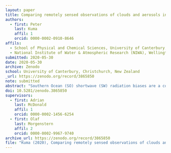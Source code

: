 ```yaml
---
layout: paper
title: Comparing remotely sensed observations of clouds and aerosols in the Southern Ocean with climate model simulations
authors:
  - first: Peter
    last: Kuma
    affil: 1
    orcid: 0000-0002-0910-8646
affils:
  - School of Physical and Chemical Sciences, University of Canterbury, Christchurch, New Zealand
  - National Institute of Water & Atmospheric Research (NIWA), Wellington, New Zealand
submitted: 2020-05-30
date: 2020-05-30
archive: Zenodo
school: University of Canterbury, Christchurch, New Zealand
_url: https://zenodo.org/record/3865850
note: submitted
abstract: "Southern Ocean (SO) shortwave (SW) radiation biases are a common problem in contemporary general circulation models (GCMs), with most models exhibiting a tendency to absorb too much incoming SW radiation. These biases have been attributed to deficiencies in the representation of clouds during the austral summer months, either due to cloud cover or cloud albedo being too low. They affect simulation of New Zealand (NZ) and global climate in GCMs due to excessive heating of the sea surface and the effect on large-scale circulation. Therefore, improvement of GCMs is necessary for accurate prediction of future NZ and global climate. Currently the New Zealand Earth System Model (NZESM), based on the UK Hadley Centre Coupled Model version 3 (HadGEM3), is developed at the National Institute of Water and Atmospheric Research (NIWA) and the University of Canterbury. We performed ship-based lidar, radar, radiosonde and weather observations on two SO voyages and processed data from multiple past SO voyages. We used the observations and satellite measurements for evaluation of NZESM and contrasting with the Modern-Era Retrospective analysis for Research and Applications version 2 (MERRA-2) to better understand the source of the problem. Due to the nature of lidar observations (the laser signal is quickly attenuated by clouds) they cannot be used for 1:1 comparison with a model without using a lidar simulator, which performs atmospheric radiative transfer calculations of the laser signal. We modify an existing satellite lidar simulator present in the Cloud Feedback Model Intercomparison Project (CFMIP) Observational Simulator Package (COSP) for use with the ground-based lidars used in our observations by modifying the geometry of the radiative transfer calculations, Mie and Rayleigh scattering of the laser signal. We document and make the modified lidar simulator available to the scientific community as part of a newly-developed lidar processing tool called the Automatic Lidar and Ceilometer Framework (ALCF), which enables unbiased comparison between lidar observations and models by performing calibration of lidar backscatter, noise removal and consistent cloud detection. We apply the lidar simulator on NZESM model fields. Significant SW radiation errors in the SO of up to 21 Wm<sup>-2</sup> are shown to be present in the model. Using the lidar observations, we find that the model underestimates overall cloud cover by about 9% and strongly underestimates boundary layer low-level stratocumulus (Sc) cloud below 1 km and fog. By using radiosonde observations, we find that the observed cloud was strongly linked to the boundary layer stability and sea surface temperature, while this relationship is weaker in the model. We identify that these errors are not due to misrepresentation of large-scale circulation, which is prescribed in our model based on global satellite observations by nudging. We conclude that the problem is likely in the subgrid-scale parametrisation schemes of the boundary layer, convection and large-scale could. In order to address the deficiencies identified we perform experimental simulations of NZESM with modifications of the parametrisation schemes. We find that a three-layer cloud profiles were common in the Ross Sea region, consisting of cumulus (Cu) below Sc, and corresponding to local thermodynamic levels: lifting condensation level, dry and moist neutral buoyancy levels of parcels lifted from the surface. We find that not enough moisture is transported to the top of the boundary layer to form Sc clouds. By increasing surface moisture flux and convective mass flux in the model we improve the Sc cloud simulation, but we show that a lack of vertical moisture transport across the lifting condensation level from the surface layer to the zone of convective mass flux is a likely limiting factor. We show that the modifications had a positive impact on the Southern Ocean and global radiation balance of up to 5 Wm-2 in zonal average over this limited time period. We suggest that further research should focus on the weak vertical coupling between the boundary layer turbulence and boundary layer convection parametrisation in the model, and that the lidar simulator framework is used as a cloud evaluation tool in further studies due to its benefits over more statistical approaches, which tend to hide compensating biases."
doi: 10.5281/zenodo.3865850
supervisors:
  - first: Adrian
    last: McDonald
    affil: 1
    orcid: 0000-0002-1456-6254
  - first: Olaf
    last: Morgenstern
    affil: 2
    orcid: 0000-0002-9967-9740
archive_url: https://zenodo.org/record/3865850
file: "Kuma (2020), Comparing remotely sensed observations of clouds and aerosols in the Southern Ocean with climate model simulations.pdf"
---
```

